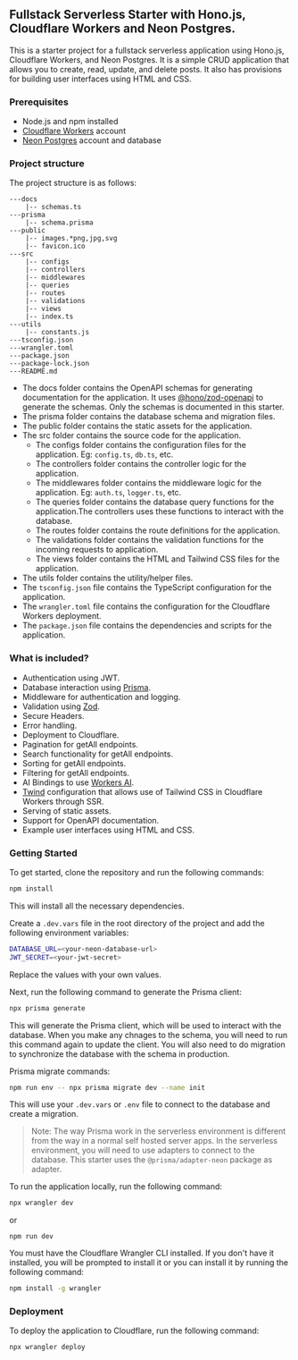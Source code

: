 ## Fullstack Serverless Starter with Hono.js, Cloudflare Workers and Neon Postgres.

This is a starter project for a fullstack serverless application using Hono.js, Cloudflare Workers, and Neon Postgres. It is a simple CRUD application that allows you to create, read, update, and delete posts. It also has provisions for building user interfaces using HTML and CSS.

### Prerequisites

- Node.js and npm installed
- [Cloudflare Workers](https://workers.cloudflare.com/) account
- [Neon Postgres](https://neon.tech) account and database

### Project structure

The project structure is as follows:

```
---docs
    |-- schemas.ts
---prisma
    |-- schema.prisma
---public
    |-- images.*png,jpg,svg
    |-- favicon.ico
---src
    |-- configs
    |-- controllers
    |-- middlewares
    |-- queries
    |-- routes
    |-- validations
    |-- views
    |-- index.ts
---utils
    |-- constants.js
---tsconfig.json
---wrangler.toml
---package.json
---package-lock.json
---README.md
```

- The docs folder contains the OpenAPI schemas for generating documentation for the application. It uses [@hono/zod-openapi](https://hono.dev/examples/zod-openapi) to generate the schemas. Only the schemas is documented in this starter.
- The prisma folder contains the database schema and migration files.
- The public folder contains the static assets for the application.
- The src folder contains the source code for the application.
  - The configs folder contains the configuration files for the application. Eg: `config.ts`, `db.ts`, etc.
  - The controllers folder contains the controller logic for the application.
  - The middlewares folder contains the middleware logic for the application. Eg: `auth.ts`, `logger.ts`, etc.
  - The queries folder contains the database query functions for the application.The controllers uses these functions to interact with the database.
  - The routes folder contains the route definitions for the application.
  - The validations folder contains the validation functions for the incoming requests to application.
  - The views folder contains the HTML and Tailwind CSS files for the application.
- The utils folder contains the utility/helper files.
- The `tsconfig.json` file contains the TypeScript configuration for the application.
- The `wrangler.toml` file contains the configuration for the Cloudflare Workers deployment.
- The `package.json` file contains the dependencies and scripts for the application.

### What is included?

- Authentication using JWT.
- Database interaction using [Prisma](https://www.prisma.io).
- Middleware for authentication and logging.
- Validation using [Zod](https://zod.dev).
- Secure Headers.
- Error handling.
- Deployment to Cloudflare.
- Pagination for getAll endpoints.
- Search functionality for getAll endpoints.
- Sorting for getAll endpoints.
- Filtering for getAll endpoints.
- AI Bindings to use [Workers AI](https://developers.cloudflare.com/workers-ai/).
- [Twind](https://twind.dev) configuration that allows use of Tailwind CSS in Cloudflare Workers through SSR.
- Serving of static assets.
- Support for OpenAPI documentation.
- Example user interfaces using HTML and CSS.

### Getting Started

To get started, clone the repository and run the following commands:

```bash
npm install
```

This will install all the necessary dependencies.

Create a `.dev.vars` file in the root directory of the project and add the following environment variables:

```bash
DATABASE_URL=<your-neon-database-url>
JWT_SECRET=<your-jwt-secret>
```

Replace the values with your own values.

Next, run the following command to generate the Prisma client:

```bash
npx prisma generate
```

This will generate the Prisma client, which will be used to interact with the database. When you make any chnages to the schema, you will need to run this command again to update the client. You will also need to do migration to synchronize the database with the schema in production.

Prisma migrate commands:

```bash
npm run env -- npx prisma migrate dev --name init
```

This will use your `.dev.vars` or `.env` file to connect to the database and create a migration.

> Note: The way Prisma work in the serverless environment is different from the way in a normal self hosted server apps. In the serverless environment, you will need to use adapters to connect to the database. This starter uses the `@prisma/adapter-neon` package as adapter.

To run the application locally, run the following command:

```bash
npx wrangler dev
```

or

```
npm run dev
```

You must have the Cloudflare Wrangler CLI installed. If you don't have it installed, you will be prompted to install it or you can install it by running the following command:

```bash
npm install -g wrangler
```

### Deployment

To deploy the application to Cloudflare, run the following command:

```bash
npx wrangler deploy
```
